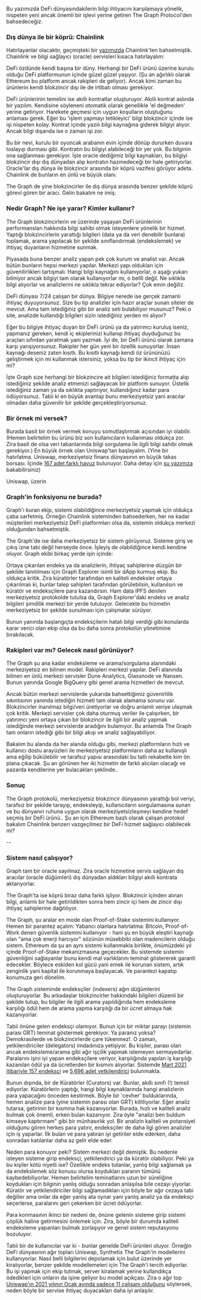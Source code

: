Bu yazımızda DeFi dünyasındakilerin bilgi ihtiyacını karşılamaya yönelik, nispeten yeni ancak önemli bir işlevi yerine getiren The Graph Protocol'den bahsedeceğiz. 

### Dış dünya ile bir köprü: Chainlink

Hatırlayanlar olacaktır, geçmişteki bir [yazımızda](/genel/2020/12/22/definin-bilgi-kaynagi-oracle.html) Chainlink'ten bahsetmiştik. Chainlink ve bilgi sağlayıcı (oracle) servisleri kısaca hatırlayalım:

DeFi özdünde kendi başına bir düny. Herhangi bir DeFi ürünü üzerine kurulu olduğu DeFi platformunun içinde güzel güzel yaşıyor. (Şu an ağırlıklı olarak Ethereum bu platform ancak rakipleri de geliyor). Ancak kimi zaman bu ürünlerin kendi blokzincir dışı ile de irtibatı olması gerekiyor. 

DeFi ürünlerinin temelini ise akıllı kontratlar oluşturuyor. Akıllı kontrat aslında bir yazılım. Kendisine söyleneni otomatik olarak genellikle 'el değmeden' yerine getiriyor. Harekete geçmesi için uygun koşulların oluştuğunu anlaması gerek. Eğer bu 'işlem yapmayı tetikleyici' bilgi blokzincir içinde ise işi nispeten kolay. Kontrat içinde yazılı bilgi kaynağına giderek bilgiyi alıyor. Ancak bilgi dışarıda ise o zaman işi zor. 

Bu bir nevi, kurulu bir oyuncak arabanın evin içinde dönüp dururken duvara toslayıp durması gibi. Kontratın bu bilgiyi alabileceği bir yer yok. Bu bilginin ona sağlanması gerekiyor. İşte oracle dediğimiz bilgi kaynakları, bu bilgiyi blokzincir dışı dış dünyadan alıp kontratın hazmedeceği bir hale getiriyorlar. Oracle'lar dış dünya ile blokzincir arasında bir köprü vazifesi görüyor adeta. Chainlink de bunların en ünlü ve büyük olanı. 

The Graph de yine blokzincirler ile dış dünya arasında benzer şekilde köprü görevi gören bir aracı. Gelin bakalım ne imiş:

### Nedir Graph? Ne işe yarar? Kimler kullanır?
The Graph blokzincirlerin ve üzerinde yaşayan DeFi ürünlerinin performansları hakkında bilgi sahibi olmak isteyenlere yönelik bir hizmet. Yaptığı blokzincirlerin yarattığı bilgileri (data ya da veri denebilir bunlara) toplamak, arama yapılacak bir şekilde sınıflandırmak (endekslemek) ve ihtiyaç duyanların hizmetine sunmak. 

Piyasada buna benzer analiz yapan pek çok kurum ve analist var. Ancak bütün bunların hepsi merkezi yapılar. Merkezi yapı oldukları için güvenilirlikleri tartışmalı. Hangi bilgi kaynağını kullanıyorlar, o aşağı yukarı biliniyor ancak bilgiyi tam olarak kullanıyorlar mı, o bellli değil. Ne sıklıkla bilgi alıyorlar ve analizlerini ne sıklıkla tekrar ediyorlar? Çok emin değiliz. 

DeFi dünyası 7/24 çalışan bir dünya. Bilgiye nerede ise gerçek zamanlı ihtiyaç duyuyorsunuz. Size bu tip analizler için hazır araçlar sunan siteler de mevcut. Ama tam istediğiniz gibi bir analiz seti bulabiliyor musunuz? Peki o site, analizde kullandığı bilgileri sizin istediğiniz yerden mi alıyor?

Eğer bu bilgiye ihtiyaç duyan bir DeFi ürünü ya da yatırımcı kuruluş iseniz, yapmanız gereken, kendi iç ekiplerinizi kullanıp ihtiyaç duyduğunuz bu araçları sıfırdan yaratmak yani yazmak. İyi de, bir DeFi ürünü olarak zamana karşı yarışıyorsunuz. Rakipler her gün yeni bir özellik sunuyorlar. İnsan kaynağı deseniz zaten kısıtlı. Bu kısıtlı kaynağı kendi öz ürününüzü geliştirmek için mi kullanmak istersiniz, yoksa bu tip bir ikincil ihtiyaç için mi?

İşte Graph size herhangi bir blokzincire ait bilgileri istediğiniz formatta alıp istediğiniz şekilde analiz etmenizi sağlayacak bir platform sunuyor. Üstelik istediğiniz zaman ya da sıklıkta yaptırıyor, kullandığınız kadar para ödüyorsunuz.  Tabii ki en büyük avantajı bunu merkeziyetsiz yani aracılar olmadan daha güvenilir bir şekilde gerçekleştiriyorsunuz. 

### Bir örnek mi versek?
Burada basit bir örnek vermek konuyu somutlaştırmak açısından iyi olabilir. (Hemen belirtelim bu ürünü biz son kullanıcıların kullanması oldukça zor. Zira basit de olsa veri tabanlarında bilgi sorgulama ile ilgili bilgi sahibi olmak gerekiyor.) En büyük örnek olan Uniswap'tan başlayalım. (Yine bir hatırlatma. Uniswap, merkeziyetsiz finans dünyasının en büyük takas borsası. İçinde [167 adet farklı havuz](https://info.uniswap.org/pairs) bulunuyor. Daha detay için [şu yazımıza](/genel/2020/09/15/nedir-bu-uniswap.html) bakabilirsiniz)

Uniswap, üzerin


### Graph'in fonksiyonu ne burada?
Graph'ı kuran ekip, sistemi olabildiğince merkeziyetsiz yapmak için oldukça çaba sarfetmiş. Örneğin Chainlink sisteminden bahsederken, her ne kadar müşterileri merkeziyetsiz DeFi platformları olsa da, sistemin oldukça merkezi olduğundan bahsetmiştik. 

The Graph'de ise daha merkeziyetsiz bir sistem görüyoruz. Sisteme giriş ve çıkış izne tabi değil herseyde önce. İşleyiş de olabildiğince kendi kendine oluyor. Graph ekibi birkaç yerde işin içinde:

Ortaya çıkarılan endeks ya da analizlerin, ihtiyaç sahiplerine düzgün bir şekilde tanıtılması için Graph Explorer isimli bir dApp kurmuş ekip. Bu oldukça kritik. Zira küratörler tarafından en kaliteli endeksler ortaya çıkarılmalı ki, bunlar talep sahipleri tarafından görülebilsin, kullanılsın ve küratör ve endeksçilere para kazandırsın. Ham data IPFS denilen merkeziyetsiz protokolde tutulsa da, Graph Explorer'daki endeks ve analiz bilgileri şimdilik merkezi bir yerde tutuluyor. Gelecekte bu hizmetin merkeziyetsiz bir şekilde sunulması için çalışmalar sürüyor. 

Bunun yanında başlangıçta endeksçilerin hatalı bilgi verdiği gibi konularda karar verici olan ekip olsa da bu daha sonra protokolün yönetimine bırakılacak. 


### Rakipleri var mı? Gelecek nasıl görünüyor?

The Graph şu ana kadar endeksleme ve arama/sorgulama alanındaki merkeziyetsiz en bilinen model. Rakipleri merkezi yapılar. DeFi alanında bilinen en ünlü merkezi servisler Dune Analytics, Glassnode ve Nansen.  Bunun yanında Google BigQuery gibi genel arama hizmetleri de mevcut. 

Ancak bütün merkezi servislerde yukarıda bahsettiğimiz güvenirlilik sıkıntısının yanında istediğin hizmeti tam olarak alamama sorunu var. Blokzincirler inanılmaz bilgi/veri üretiyorlar ve doğru anlamlı veriye ulaşmak çok kritik. Merkezi servisler çok daha oturmuş veriler ile çalışırken, bir yatırımcı yeni ortaya çıkan bir blokzincir ile ilgili bir analiz yapmak istediğinde merkezi servislerde aradığını bulamıyor. Bu anlamda The Graph tam onların istediği gibi bir bilgi akışı ve analiz sağlayabiliyor. 

Bakalım bu alanda da her alanda olduğu gibi, merkezi platformların hızlı ve kullanıcı dostu arayüzleri ile merkeziyetsiz platformların daha az kullanışlı ama eğilip bükülebilir ve tarafsız yapısı arasındaki bu tatlı rekabette kim ön plana çıkacak. Şu an görünen her iki hizmetin de farklı alıcıları olacağı ve pazarda kendilerine yer bulacakları şeklinde.. 

### Sonuç
The Graph protokolü, merkeziyetsiz blokzincir dünyasının yarattığı bol veriyi, tarafsız bir şekilde tarayıp, endeksleyip, kullanıcıların sorgulamasına sunan ve bu dünyanın ruhuna uygun olarak merkeziyetsizleşmeyi kendine hedef seçmiş bir DeFi ürünü.. Şu an için Ethereum bazlı olarak çalışan protokol bakalım Chainlink benzeri vazgeçilmez bir DeFi hizmet sağlayıcı olabilecek mi?


--
### Sistem nasıl çalışıyor?

Graph tam bir oracle sayılmaz. Zira oracle hizmetine servis sağlayan dış aracılar (oracle düğümleri) dış dünyadan aldıkları bilgiyi akıllı kontrata aktarıyorlar. 

The Graph'ta ise köprü biraz daha farklı işliyor. Blokzincir içinden alınan bilgi, anlamlı bir hale getirildikten sonra hem zincir içi hem de zincir dışı ihtiyaç sahiplerine dağıtılıyor. 

The Graph, şu aralar en mode olan Proof-of-Stake sistemini kullanıyor. Hemen bir parantez açalım: Yabancı olanlara hatırlatma: Bitcoin, Proof-of-Work denen güvenlik sistemini kullanıyor - hani şu en büyük eleştiri kaynağı olan "ama çok enerji harcıyor" sözünün müsebbibi olan madencilerin olduğu sistem. Ethereum da şu an aynı sistemi kullanmakla birlikte, önümüzdeki yıl içinde Proof-of-Stake mekanizmasına geçecekler. Bu sistemde sistemin güvenliğini sağlayanlar bunu kendi mal varlıklarını teminat göstererek garanti edecekler. Böylece eskiden kol gücü yani emek ile korunan sistem, artık zenginlik yani kapital ile korunmaya başlayacak. Ve parantezi kapatıp konumuza geri dönelim. 

The Graph sisteminde endeksçiler (indexers) ağın düğümlerini oluşturuyorlar.  Bu arkadaşlar blokzincirler hakkındaki bilgileri düzenli bir şekilde tutup, bu bilgiler ile ilgili arama yapıldığında hem endeksleme karşılığı ödül hem de arama yapma karşılığı da bir ücret almaya hak kazanıyorlar. 

Tabii önüne gelen endeksçi olamıyor. Bunun için bir miktar parayı (sistemin parası GRT) teminat göstermek gerekiyor. Ya paranız yoksa? Demokrasilerde ve blokzincirlerde çare tükenmez!. O zaman, yetkilendiriciler (delegators) imdadınıza yetişiyor. Bu kişiler, parası olan ancak endeksleme/arama gibi ağır işçilik yapmak istemeyen sermayedarlar. Paralarını işini iyi yapan endeksçilere veriyor, karşılığında yapılan iş karşılığı kazanılan ödül ya da ücretlerden bir kısmını alıyorlar. Sistemde [Mart 2021 itibariyle 157 endeksçi](https://network.thegraph.com/participants?selected=Indexers) ve [5,696 adet yetkilendirici](https://network.thegraph.com/participants?selected=Delegators) bulunmakta. 

Bunun dışında, bir de Küratörler (Curators) var. Bunlar, akıllı sınıfı (!) temsil ediyorlar. Küratörlerin yaptığı, hangi bilgi kaynaklarında hangi analizlerin para yapacağını önceden kestirmek. Böyle bir 'cevher' bulduklarında, hemen analize para (yine sistemin parası olan GRT) kilitliyorlar. Eğer analiz tutarsa, getirinin bir kısmına hak kazanıyorlar. Burada, hızlı ve kaliteli analiz bulmak çok önemli, erken bulan kazanıyor. Zira öyle "analizi ben buldum kimseye kaptırmam" gibi bir münhasırlık yol. Bir analizin kaliteli ve potansiyel olduğunu gören herkes para yatırır, endeksçiler de daha ilgi gören analizler için iş yaparlar. İlk bulan ve para yatıran iyi getiriler elde ederken, daha sonradan katılanlar daha az gelir elde eder. 

Neden para konuyor peki? Sistem merkezi değil demiştik. Bu nedenle isteyen sisteme girip endeksçi, yetkilendirici ya da küratör olabiliyor. Peki ya bu kişiler kötü niyetli ise?  Özellikle endeks tutanlar, yanlış bilgi sağlamak ya da endekslemek söz konusu olursa koydukları paranın tümünü kaybedebiliyorlar. Hemen belirtelim teminatlarını uzun bir süreliğine koydukları için bilginin yanlış olduğu sonradan anlaşılsa bile cezayı yiyorlar. Küratör ve yetkilendiriciler bilgi sağlamadıkları için böyle bir ağır cezaya tabi değiller ama onlar da eğer yanlış ata oynar yani yanlış analiz ya da endeksçi seçerlerse, paralarını geri çekerken bir ücret ödüyorlar. 

Para konmasının ikinci bir nedeni de, önüne gelenin sisteme girip sistemi çöplük haline getirmesini önlemek için. Zira, böyle bir durumda kaliteli endeksleme yapanları bulmak zorlaşıyor ve genel sistem reputasyonu bozuluyor. 

Tabii bir de kullanıcılar var ki - bunlar genelde DeFi ürünleri oluyor. Örneğin DeFi dünyasının ağır topları Uniswap, Synthetix The Graph'in modellerini kullanıyorlar.  Nasıl belli bilgilerini depolamak için bulut üzerinde yer kiralıyorlar, benzer şekilde modellemeleri için The Graph'i tercih ediyorlar. Bu işi yapmak için ekip tutmak, server kiralamak yerine kullandıkça ödedikleri için onların da işine geliyor bu model açıkçası. Zira o ağır top [Uniswap'ın 2021 yılının Ocak ayında sadece 11 çalışanı olduğunu](https://twitter.com/haydenzadams/status/1346575665940860929) söylersek, neden böyle bir servise ihtiyaç duyacakları daha iyi anlaşılır. 

